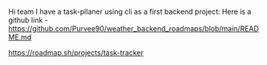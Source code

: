 Hi team I have a task-pllaner using cli as a first backend project:
Here is a github link - https://github.com/Purvee90/weather_backend_roadmaps/blob/main/README.md


https://roadmap.sh/projects/task-tracker
